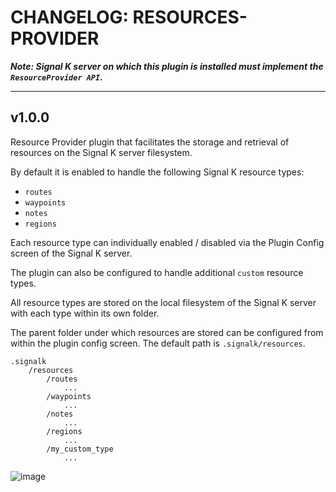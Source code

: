 # CHANGELOG: RESOURCES-PROVIDER

___Note: Signal K server on which this plugin is installed must implement the `ResourceProvider API`.___

---

## v1.0.0

Resource Provider plugin that facilitates the storage and retrieval of resources on the Signal K server filesystem.

By default it is enabled to handle the following Signal K resource types: 
- `routes`
- `waypoints`
- `notes`
- `regions`

Each resource type can individually enabled / disabled via the Plugin Config screen of the Signal K server.

The plugin can also be configured to handle additional `custom` resource types.

All resource types are stored on the local filesystem of the Signal K server with each type within its own folder.

The parent folder under which resources are stored can be configured from within the plugin config screen. The default path is `.signalk/resources`.
```
.signalk
    /resources
        /routes
            ...
        /waypoints
            ...
        /notes
            ...
        /regions
            ...
        /my_custom_type
            ...
```

![image](https://user-images.githubusercontent.com/38519157/150449889-5049a624-821c-4f33-ba8b-596b6b643d07.png)

